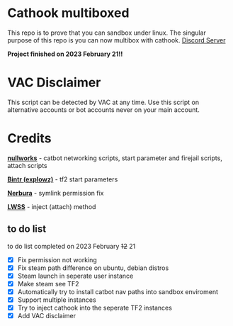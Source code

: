# Cathook multiboxed
This repo is to prove that you can sandbox under linux. The singular purpose of this repo is you can now multibox with cathook. [Discord Server](https://discord.gg/FB6YuUvQQA)

**Project finished on 2023 February 21!!**

# VAC Disclaimer
This script can be detected by VAC at any time. Use this script on alternative accounts or bot accounts never on your main account.

# Credits
[**nullworks**](https://github.com/nullworks) - catbot networking scripts, start parameter and firejail scripts, attach scripts

[**Bintr (explowz)**](https://github.com/explowz) - tf2 start parameters

[**Nerbura**](https://github.com/UndefindedUser25) - symlink permission fix

[**LWSS**](https://github.com/LWSS) - inject (attach) method

## to do list
to do list completed on 2023 February ~~12~~ 21
- [x] Fix permission not working
- [x] Fix steam path difference on ubuntu, debian distros
- [x] Steam launch in seperate user instance
- [x] Make steam see TF2
- [x] Automatically try to install catbot nav paths into sandbox enviroment
- [x] Support multiple instances
- [x] Try to inject cathook into the seperate TF2 instances
- [x] Add VAC disclaimer
